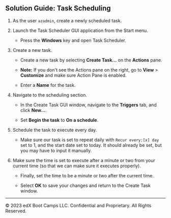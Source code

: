 ## Solution Guide: Task Scheduling


1. As the user `azadmin`, create a newly scheduled task.

2. Launch the Task Scheduler GUI application from the Start menu.

   - Press the **Windows** key and open Task Scheduler.

3. Create a new task.

    - Create a new task by selecting **Create Task...** on the **Actions** pane.
  
    - **Note:** If you don't see the Actions pane on the right, go to **View** > **Customize** and make sure Action Pane is enabled.

    - Enter a **Name** for the task.

4. Navigate to the scheduling section.

   - In the Create Task GUI window, navigate to the **Triggers** tab, and click **New...**.

   - Set **Begin the task** to **On a schedule**.

5. Schedule the task to execute every day.

    - Make sure our task is set to repeat daily with `Recur every:[x] day` set to 1, and the start date set to today. It should already be set, but you may have to input it manually.

6. Make sure the time is set to execute after a minute or two from your current time (so that we can make sure it executes properly).

    - Finally, set the time to be a minute or two after the current time.

   - Select **OK** to save your changes and return to the Create Task window.

----

© 2023 edX Boot Camps LLC. Confidential and Proprietary. All Rights Reserved.
